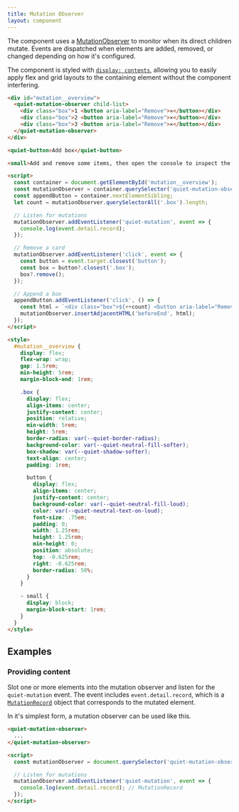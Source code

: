 ```yaml
---
title: Mutation Observer
layout: component
---
```


The component uses a [MutationObserver](https://developer.mozilla.org/en-US/docs/Web/API/MutationObserver) to monitor when its direct children mutate. Events are dispatched when elements are added, removed, or changed depending on how it's configured.

The component is styled with [`display: contents`](https://developer.mozilla.org/en-US/docs/Web/CSS/display#contents), allowing you to easily apply flex and grid layouts to the containing element without the component interfering.

```html {.example}
<div id="mutation__overview">
  <quiet-mutation-observer child-list>
    <div class="box">1 <button aria-label="Remove">✕</button></div>
    <div class="box">2 <button aria-label="Remove">✕</button></div>
    <div class="box">3 <button aria-label="Remove">✕</button></div>
  </quiet-mutation-observer>
</div>

<quiet-button>Add box</quiet-button>

<small>Add and remove some items, then open the console to inspect the output.</small>

<script>
  const container = document.getElementById('mutation__overview');
  const mutationObserver = container.querySelector('quiet-mutation-observer');
  const appendButton = container.nextElementSibling;
  let count = mutationObserver.querySelectorAll('.box').length;

  // Listen for mutations
  mutationObserver.addEventListener('quiet-mutation', event => {
    console.log(event.detail.record);
  });

  // Remove a card
  mutationObserver.addEventListener('click', event => {
    const button = event.target.closest('button');
    const box = button?.closest('.box');
    box?.remove();
  });

  // Append a box
  appendButton.addEventListener('click', () => {
    const html = `<div class="box">${++count} <button aria-label="Remove">✕</button></div>`;
    mutationObserver.insertAdjacentHTML('beforeEnd', html);
  });
</script>

<style>
  #mutation__overview {
    display: flex;
    flex-wrap: wrap;
    gap: 1.5rem;
    min-height: 5rem;
    margin-block-end: 1rem;

    .box {
      display: flex;
      align-items: center;
      justify-content: center;
      position: relative;
      min-width: 5rem;
      height: 5rem;
      border-radius: var(--quiet-border-radius);
      background-color: var(--quiet-neutral-fill-softer);
      box-shadow: var(--quiet-shadow-softer);
      text-align: center;
      padding: 1rem;

      button {
        display: flex;
        align-items: center;
        justify-content: center;
        background-color: var(--quiet-neutral-fill-loud);
        color: var(--quiet-neutral-text-on-loud);
        font-size: .75em;
        padding: 0;
        width: 1.25rem;
        height: 1.25rem;
        min-height: 0;
        position: absolute;
        top: -0.625rem;
        right: -0.625rem;
        border-radius: 50%;
      }
    }

    ~ small {
      display: block;
      margin-block-start: 1rem;
    }
  }
</style>
```

## Examples

### Providing content

Slot one or more elements into the mutation observer and listen for the `quiet-mutation` event. The event includes `event.detail.record`, which is a [`MutationRecord`](https://developer.mozilla.org/en-US/docs/Web/API/MutationRecord) object that corresponds to the mutated element.

In it's simplest form, a mutation observer can be used like this.

```html
<quiet-mutation-observer>
  ...
</quiet-mutation-observer>

<script>
  const mutationObserver = document.querySelector('quiet-mutation-observer');

  // Listen for mutations
  mutationObserver.addEventListener('quiet-mutation', event => {
    console.log(event.detail.record); // MutationRecord
  });
</script>
```
